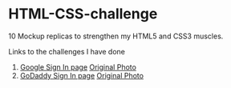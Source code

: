# HTML-CSS-challenge
10 Mockup replicas to strengthen my HTML5 and CSS3 muscles.

Links to the challenges I have done  
1. [Google Sign In page](http://htmlpreview.github.io/?https://github.com/Chiamaka/HTML-CSS-challenge/blob/master/Google%20SignIn/index.html)  [Original Photo](https://github.com/Chiamaka/HTML-CSS-challenge/blob/master/Google%20SignIn/photo.png)    
2. [GoDaddy Sign In page](http://htmlpreview.github.io/?https://github.com/Chiamaka/HTML-CSS-challenge/blob/master/GoDaddy/index.html)  [Original Photo](https://github.com/Chiamaka/HTML-CSS-challenge/blob/master/GoDaddy/photo.png)
